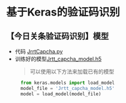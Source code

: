# 基于Keras的验证码识别

## 【今日关条验证码识别】模型 
- 代码 [JrrtCapcha.py](JrrtCapcha.py)
- 训练好的模型[Jrtt_capcha_model.h5](Jrtt_capcha_model.h5)
  > 可以使用以下方法来加载已有的模型
  ```python
    from keras.models import load_model
    model_file = 'Jrtt_capcha_model.h5'
    model = load_model(model_file)
  ```
